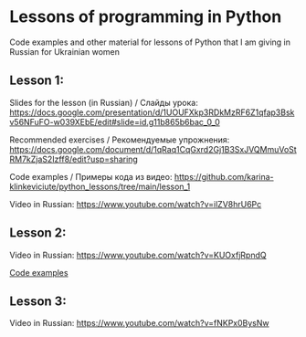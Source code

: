 # Lessons of programming in Python
Code examples and other material for lessons of Python that I am giving in Russian for Ukrainian women

## Lesson 1:

Slides for the lesson (in Russian) / Слайды урока: https://docs.google.com/presentation/d/1UOUFXkp3RDkMzRF6Z1qfap3Bskv56NFuFO-w039XEbE/edit#slide=id.g11b865b6bac_0_0

Recommended exercises / Рекомендуемые упрожнения: https://docs.google.com/document/d/1qRaq1CqGxrd2Gj1B3SxJVQMmuVoStRM7kZjaS2Izff8/edit?usp=sharing

Code examples / Примеры кода из видео: https://github.com/karina-klinkeviciute/python_lessons/tree/main/lesson_1

Video in Russian: https://www.youtube.com/watch?v=ilZV8hrU6Pc 

## Lesson 2:

Video in Russian: https://www.youtube.com/watch?v=KUOxfjRpndQ 

[Code examples](/lesson_2)

## Lesson 3:

Video in Russian: https://www.youtube.com/watch?v=fNKPx0BysNw
